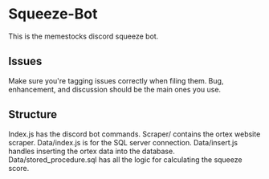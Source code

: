 # Squeeze-Bot

This is the memestocks discord squeeze bot.

## Issues
Make sure you're tagging issues correctly when filing them. Bug, enhancement, and discussion should be the main ones you use.

## Structure
Index.js has the discord bot commands.
Scraper/ contains the ortex website scraper.
Data/index.js is for the SQL server connection.
Data/insert.js handles inserting the ortex data into the database.
Data/stored_procedure.sql has all the logic for calculating the squeeze score.
